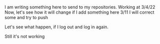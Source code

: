 I am writing something here to send to my repositories. Working at 3/4/22
Now, let's see how it will change if I add something here
3/11 I will correct some and try to push

Let's see what happen, if I log out and log in again.

Still it's not working